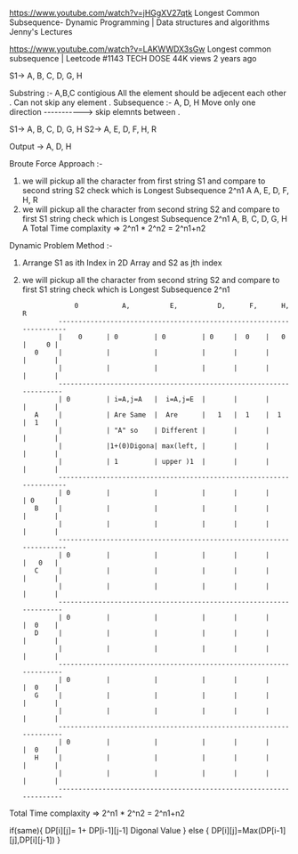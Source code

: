 https://www.youtube.com/watch?v=jHGgXV27qtk
Longest Common Subsequence- Dynamic Programming | Data structures and algorithms
Jenny's Lectures 

https://www.youtube.com/watch?v=LAKWWDX3sGw
Longest common subsequence | Leetcode #1143
TECH DOSE
44K views
2 years ago

S1-> A, B, C, D, G, H


Substring :- A,B,C contigious All the element should be adjecent each other . Can not skip any element . 
Subsequence :- A, D, H Move only one direction -----------> skip elemnts between .

S1-> A, B, C, D, G, H
S2-> A, E, D, F, H, R

Output -> A, D, H 

Broute Force Approach :- 

1. we will pickup all the character from first string S1 and compare to second string S2 check which is Longest Subsequence 2^n1
   A
   A, E, D, F, H, R
2. we will pickup all the character from second string S2 and compare to first S1 string check which is Longest Subsequence 2^n1
    A, B, C, D, G, H
    A
Total Time complaxity => 2^n1 * 2^n2 = 2^n1+n2

Dynamic Problem Method :- 

1. Arrange S1 as ith Index in 2D Array and S2 as jth index
2. we will pickup all the character from second string S2 and compare to first S1 string check which is Longest Subsequence 2^n1

                    0           A,          E,          D,      F,      H,      R
                --------------------------------------------------------------------- 
                |    0      | 0         | 0         | 0     |  0    |   0   |     0 |
          0     |           |           |           |       |       |       |       |
                |           |           |           |       |       |       |       |
                -------------------------------------------------------------------- 
                | 0         | i=A,j=A   |  i=A,j=E  |       |       |       |       |
          A     |           | Are Same  |  Are      |   1   |  1    |  1    |  1    |
                |           | "A" so    | Different |       |       |       |       |
                |           |1+(0)Digona| max(left, |       |       |       |       |
                |           | 1         | upper )1  |       |       |       |       |
                --------------------------------------------------------------------- 
                | 0         |           |           |       |       |       | 0     |
          B     |           |           |           |       |       |       |       |
                |           |           |           |       |       |       |       |
                ---------------------------------------------------------------------    
                | 0         |           |           |       |       |       |   0   |
          C     |           |           |           |       |       |       |       |
                |           |           |           |       |       |       |       |
                --------------------------------------------------------------------    
                | 0         |           |           |       |       |       |  0    |
          D     |           |           |           |       |       |       |       |
                |           |           |           |       |       |       |       |
                --------------------------------------------------------------------    
                | 0         |           |           |       |       |       |  0    |
          G     |           |           |           |       |       |       |       |
                |           |           |           |       |       |       |       |
                --------------------------------------------------------------------    
                | 0         |           |           |       |       |       |  0    |
          H     |           |           |           |       |       |       |       |
                |           |           |           |       |       |       |       |
                --------------------------------------------------------------------   


Total Time complaxity => 2^n1 * 2^n2 = 2^n1+n2

if(same){
    DP[i][j]= 1+ DP[i-1][j-1] Digonal Value
} else {
     DP[i][j]=Max(DP[i-1][j],DP[i][j-1])
}